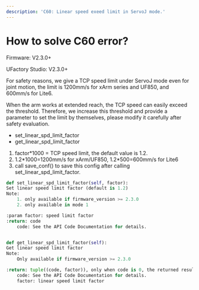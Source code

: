 ```yaml
---
description: 'C60: Linear speed exeed limit in ServoJ mode.'
---
```


# How to solve C60 error?

Firmware: V2.3.0+

UFactory Studio: V2.3.0+



For safety reasons, we give a TCP speed limit under ServoJ mode even for joint motion, the limit is 1200mm/s for xArm series and UF850, and 600mm/s for Lite6.



When the arm works at extended reach, the TCP speed can easily exceed the threshold. Therefore, we increase this threshold and provide a parameter to set the limit by themselves, please modify it carefully after safety evaluation.



* set\_linear\_spd\_limit\_factor
* get\_linear\_spd\_limit\_factor

1. factor\*1000 = TCP speed limit, the default value is 1.2.
2. 1.2\*1000=1200mm/s for xArm/UF850,  1.2\*500=600mm/s for Lite6
3. call save\_conf() to save this config after calling set\_linear\_spd\_limit\_factor.



```python
def set_linear_spd_limit_factor(self, factor):
Set linear speed limit factor (default is 1.2)
Note:
    1. only available if firmware_version >= 2.3.0
    2. only available in mode 1

:param factor: speed limit factor
:return: code
    code: See the API Code Documentation for details.


def get_linear_spd_limit_factor(self):
Get linear speed limit factor
Note:
    Only available if firmware_version >= 2.3.0

:return: tuple((code, factor)), only when code is 0, the returned result is correct.
    code: See the API Code Documentation for details.
    factor: linear speed limit factor
```



